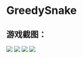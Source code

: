 # GreedySnake

## 游戏截图：

![](https://github.com/silence1772/GreedySnake/raw/master/shot01.jpg)
![](https://github.com/silence1772/GreedySnake/raw/master/shot02.jpg)
![](https://github.com/silence1772/GreedySnake/raw/master/shot03.gif)
![](https://github.com/silence1772/GreedySnake/raw/master/shot04.gif)
